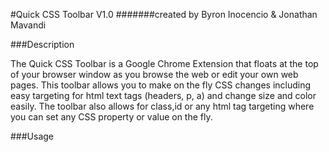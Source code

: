 #Quick CSS Toolbar V1.0
#######created by Byron Inocencio & Jonathan Mavandi

###Description 

The Quick CSS Toolbar is a Google Chrome Extension that floats at the top of your browser window as you browse the web or edit your own web pages. This toolbar allows you to make on the fly CSS changes including easy targeting for html text tags (headers, p, a) and change size and color easily. The toolbar also allows for class,id or any html tag targeting where you can set any CSS property or value on the fly. 

###Usage 
